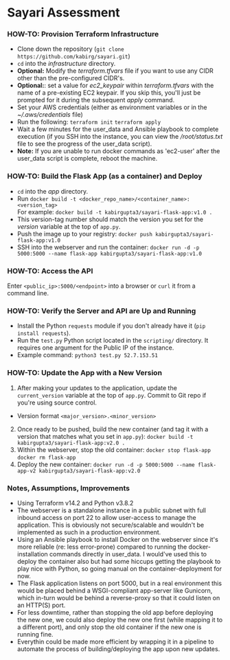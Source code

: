 # Sayari Assessment  

### HOW-TO: Provision Terraform Infrastructure
- Clone down the repository (`git clone https://github.com/kabirg/sayari.git`)
- `cd` into the *infrastructure* directory.
- **Optional:** Modify the *terraform.tfvars* file if you want to use any CIDR other than the pre-configured CIDR's.
- **Optional:**: set a value for *ec2_keypair* within *terraform.tfvars* with the name of a pre-existing EC2 keypair. If you skip this, you'll just be prompted for it during the subsequent _apply_ command.
- Set your AWS credentials (either as environment variables or in the *~/.aws/credentials* file)
- Run the following:
`terraform init`
`terraform apply`
- Wait a few minutes for the user_data and Ansible playbook to complete execution (if you SSH into the instance, you can view the */root/status.txt* file to see the progress of the user_data script).
- **Note:** If you are unable to run docker commands as 'ec2-user' after the user_data script is complete, reboot the machine.

### HOW-TO: Build the Flask App (as a container) and Deploy
- `cd` into the *app* directory.
- Run `docker build -t <docker_repo_name>/<container_name>:<version_tag>`\
  For example: `docker build -t kabirgupta3/sayari-flask-app:v1.0 .`
- This version-tag number should match the version you set for the *version* variable at the top of `app.py`.
- Push the image up to your registry: `docker push kabirgupta3/sayari-flask-app:v1.0`
- SSH into the webserver and run the container: `docker run -d -p 5000:5000 --name flask-app kabirgupta3/sayari-flask-app:v1.0`

### HOW-TO: Access the API
Enter `<public_ip>:5000/<endpoint>` into a browser or `curl` it from a command line.

### HOW-TO: Verify the Server and API are Up and Running
- Install the Python `requests` module if you don't already have it (`pip install requests`).
- Run the `test.py` Python script located in the `scripting/` directory. It requires one argument for the Public IP of the instance.
- Example command: `python3 test.py 52.7.153.51`

### HOW-TO: Update the App with a New Version
1. After making your updates to the application, update the `current_version` variable at the top of `app.py`. Commit to Git repo if you're using source control.
  - Version format `<major_version>.<minor_version>`
2. Once ready to be pushed, build the new container (and tag it with a version that matches what you set in `app.py`):
  `docker build -t kabirgupta3/sayari-flask-app:v2.0 .`
3. Within the webserver, stop the old container:
  `docker stop flask-app`
  `docker rm flask-app`
4. Deploy the new container:
  `docker run -d -p 5000:5000 --name flask-app-v2 kabirgupta3/sayari-flask-app:v2.0`

### Notes, Assumptions, Improvements
- Using Terraform v14.2 and Python v3.8.2
- The webserver is a standalone instance in a public subnet with full inbound access on port 22 to allow user-access to manage the application. This is obviously not secure/scalable and wouldn't be implemented as such in a production environment.
- Using an Ansible playbook to install Docker on the webserver since it's more reliable (re: less error-prone) compared to running the docker-installation commands directly in user_data. I would've used this to deploy the container also but had some hiccups getting the playbook to play nice with Python, so going manual on the container-deployment for now.
- The Flask application listens on port 5000, but in a real environment this would be placed behind a WSGI-compliant app-server like Gunicorn, which in-turn would be behind a reverse-proxy so that it could listen on an HTTP(S) port.
- For less downtime, rather than stopping the old app before deploying the new one, we could also deploy the new one first (while mapping it to a different port), and only stop the old container if the new one is running fine.
- Everythin could be made more efficient by wrapping it in a pipeline to automate the process of building/deploying the app upon new updates.
